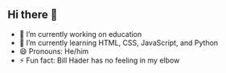 ## Hi there 👋

- 🔭 I’m currently working on education
- 🌱 I’m currently learning HTML, CSS, JavaScript, and Python
- 😄 Pronouns: He/him
- ⚡ Fun fact: Bill Hader has no feeling in my elbow

